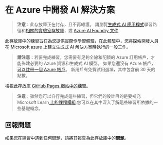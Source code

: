 # 在 Azure 中開發 AI 解決方案

> **注意**：此存放庫正在封存，且不再維護。 請瀏覽[生成式 AI 應用程式](https://learn.microsoft.com/en-us/training/paths/create-custom-copilots-ai-studio/)學習路徑和[相關的實驗室存放庫](https://github.com/MicrosoftLearning/mslearn-ai-studio)，或 [Azure AI Foundry 文件](https://learn.microsoft.com/en-us/azure/ai-foundry/)

此存放庫中的練習旨在為您提供實際作學習體驗，在此體驗中，您將探索開發人員在 Microsoft azure 上建立生成式 AI 解決方案時執行的一般工作。

> **請注意**：若要完成練習，您需要有足夠全線和配額的 Azure 訂用帳戶，才能佈建必要的 Azure 資源和生成式 AI 模型。 如果您還沒有 Azure 帳戶，[可以註冊一個 Azure 帳戶](https://azure.microsoft.com/free)。 新用戶有免費試用選項，其中包含前 30 天的點數。

檢視此存放庫 [GitHub Pages 網站中的練習](https://microsoftlearning.github.io/mslearn-ai-services/)。


> **注意**：雖然您可以自行完成這些練習，但它們的設計目的是要補充Microsoft Learn[ 上的課程模組](https://learn.microsoft.com/training/paths/get-started-azure-ai/);您可以在其中深入了解這些練習所依據的一些基礎概念。

## 回報問題

如果您在練習中遇到任何問題，請將其報告為此存放庫中的**問題**。
